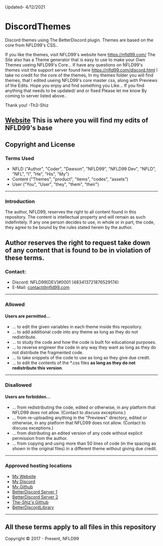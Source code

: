 Updated- 4/12/2021

# DiscordThemes
Discord themes using The BetterDiscord plugin. Themes are based on the core from NFLD99's CSS..

If you like the themes, visit NFLD99's website here https://nfld99.com/ The Site also has a Theme generator that is easy to use to make your Own Themes useing NFLD99's Core... If have any questions on NFLD99's themes visit the support server found here https://nfld99.com/discord.html
 I take no credit for the core of the themes, In my themes folder you will find themes, that I edited useing NFLD99's core master css, along with Previews of the Edits. Hope you enjoy and find something you Like... If you find anything that needs to be updated/ and or fixed Please let me know By coming to server listed above..

 Thank you!
   -Th3-Shiz

[Website](https://nfld99.com/Shiz.html)  This is where you will find my edits of NFLD99's base
---
## Copyright and License
### Terms Used
- NFLD ("Author", "Coder", "Dawson", "NFLD99", "NFLD99 Dev", "NFLD", "NFL", "I", "He", "His", "My")
- Content ("Themes", "product", "items", "codes", "assets")
- User ("You", "User", "they", "them", "their")
---
### Introduction
The author, NFLD99, reserves the right to all content found in this repository. The content is intellectual property and will remain as such indefinitely. If any one person decides to use, in whole or in part, the code, they agree to be bound by the rules stated herein by the author.

Author reserves the right to request take down of any content that is found to be in violation of these terms.
---
### Contact:
+ Discord: NFLD99[DEV]#0001 (483413721876529174)
+ E-Mail: contact@nfld99.com
---
### Allowed
#### Users are permitted...
- ... to edit the given variables in each theme inside this repository.
- ... to add additional code into any theme as long as they do not redistribute.
- ... to study the code and how the code is built for educational purposes.
- ... to reverse engineer the code in any way they want as long as they do not distribute the fragmented code.
- ... to take snippets of the code to use as long as they give due credit.
- ... to edit the contents of the *.css files **as long as they do not redistribute this version**.
---
### Disallowed
#### Users are forbidden...
- ... from redistributing the code, edited or otherwise, in any platform that NFLD99 does not allow. (Contact to discuss exceptions.)
- ... from re-uploading anything in the "Previews" directory, edited or otherwise, in any platform that NFLD99 does not allow. (Contact to discuss exceptions.)
- ... from distributing an edited version of any code without explicit permission from the author.
- ... from copying and using more than 50 lines of code (in the spacing as shown in the original files) in a different theme without giving due credit.
---
### Approved hosting locations
- [My Website](https://nfld99.com/)  
- [My Discord](https://nfld99.com/discord)  
- [My Github](https://nfld99.com/github)  
- [BetterDiscord Server 1](https://nfld99.com/BD1)  
- [BetterDiscord Server 2](https://nfld99.com/BD2)  
- [The-Shiz's Github](https://github.com/The-Shiz)  
- [BetterDiscordLibrary](https://betterdiscordlibrary.com/developers/NFLD99)  
---
**All these terms apply to all files in this repository**
---
Copyright © 2017 - Present, NFLD99
